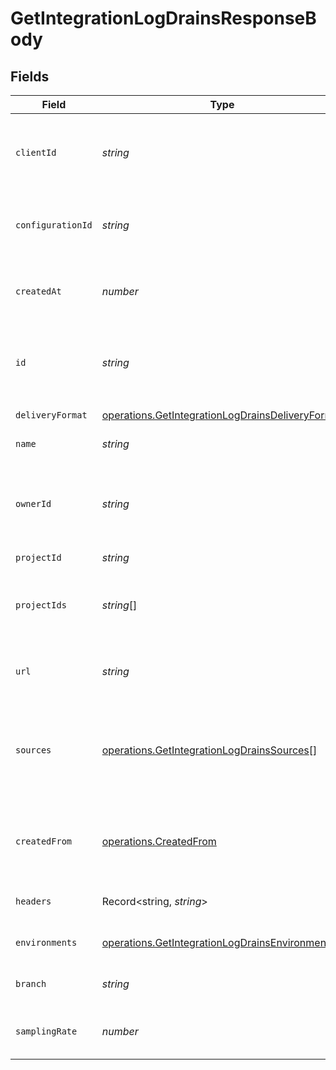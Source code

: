 # GetIntegrationLogDrainsResponseBody


## Fields

| Field                                                                                                                | Type                                                                                                                 | Required                                                                                                             | Description                                                                                                          | Example                                                                                                              |
| -------------------------------------------------------------------------------------------------------------------- | -------------------------------------------------------------------------------------------------------------------- | -------------------------------------------------------------------------------------------------------------------- | -------------------------------------------------------------------------------------------------------------------- | -------------------------------------------------------------------------------------------------------------------- |
| `clientId`                                                                                                           | *string*                                                                                                             | :heavy_minus_sign:                                                                                                   | The oauth2 client application id that created this log drain                                                         | oac_xRhY4LAB7yLhUADD69EvV7ct                                                                                         |
| `configurationId`                                                                                                    | *string*                                                                                                             | :heavy_minus_sign:                                                                                                   | The client configuration this log drain was created with                                                             | icfg_cuwj0AdCdH3BwWT4LPijCC7t                                                                                        |
| `createdAt`                                                                                                          | *number*                                                                                                             | :heavy_check_mark:                                                                                                   | A timestamp that tells you when the log drain was created                                                            | 1558531915505                                                                                                        |
| `id`                                                                                                                 | *string*                                                                                                             | :heavy_check_mark:                                                                                                   | The unique identifier of the log drain. Always prefixed with `ld_`                                                   | ld_nBuA7zCID8g4QZ8g                                                                                                  |
| `deliveryFormat`                                                                                                     | [operations.GetIntegrationLogDrainsDeliveryFormat](../../models/operations/getintegrationlogdrainsdeliveryformat.md) | :heavy_minus_sign:                                                                                                   | The delivery log format                                                                                              | json                                                                                                                 |
| `name`                                                                                                               | *string*                                                                                                             | :heavy_check_mark:                                                                                                   | The name of the log drain                                                                                            | My first log drain                                                                                                   |
| `ownerId`                                                                                                            | *string*                                                                                                             | :heavy_check_mark:                                                                                                   | The identifier of the team or user whose events will trigger the log drain                                           | kr1PsOIzqEL5Xg6M4VZcZosf                                                                                             |
| `projectId`                                                                                                          | *string*                                                                                                             | :heavy_minus_sign:                                                                                                   | N/A                                                                                                                  | AbCgVkqoxXeXCDWehVir51LHGrrcWL4mkYm14W6UBPWQeb                                                                       |
| `projectIds`                                                                                                         | *string*[]                                                                                                           | :heavy_minus_sign:                                                                                                   | The identifier of the projects this log drain is associated with                                                     | AbCgVkqoxXeXCDWehVir51LHGrrcWL4mkYm14W6UBPWQeb                                                                       |
| `url`                                                                                                                | *string*                                                                                                             | :heavy_check_mark:                                                                                                   | The URL to call when logs are generated                                                                              | https://example.com/log-drain                                                                                        |
| `sources`                                                                                                            | [operations.GetIntegrationLogDrainsSources](../../models/operations/getintegrationlogdrainssources.md)[]             | :heavy_minus_sign:                                                                                                   | The sources from which logs are currently being delivered to this log drain.                                         | [<br/>"build",<br/>"edge"<br/>]                                                                                      |
| `createdFrom`                                                                                                        | [operations.CreatedFrom](../../models/operations/createdfrom.md)                                                     | :heavy_minus_sign:                                                                                                   | Whether the log drain was created by an integration or by a user                                                     | integration                                                                                                          |
| `headers`                                                                                                            | Record<string, *string*>                                                                                             | :heavy_minus_sign:                                                                                                   | The headers to send with the request                                                                                 | {"Authorization": "Bearer 123"}                                                                                      |
| `environments`                                                                                                       | [operations.GetIntegrationLogDrainsEnvironments](../../models/operations/getintegrationlogdrainsenvironments.md)[]   | :heavy_check_mark:                                                                                                   | The environment of log drain                                                                                         | [<br/>"production"<br/>]                                                                                             |
| `branch`                                                                                                             | *string*                                                                                                             | :heavy_minus_sign:                                                                                                   | The branch regexp of log drain                                                                                       | feature/*                                                                                                            |
| `samplingRate`                                                                                                       | *number*                                                                                                             | :heavy_minus_sign:                                                                                                   | The sampling rate of log drain                                                                                       | 0.5                                                                                                                  |